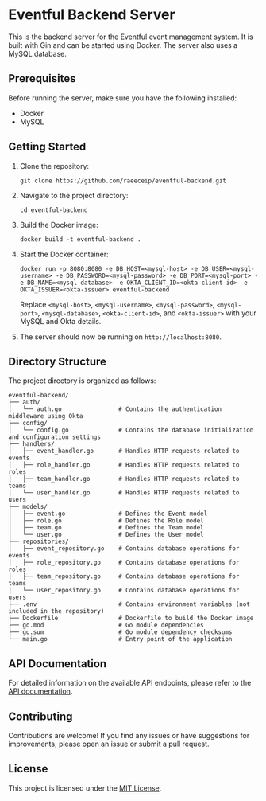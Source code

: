 # Eventful Backend Server

This is the backend server for the Eventful event management system. It is built with Gin and can be started using Docker. The server also uses a MySQL database.

## Prerequisites

Before running the server, make sure you have the following installed:

- Docker
- MySQL

## Getting Started

1. Clone the repository:

    ```shell
    git clone https://github.com/raeeceip/eventful-backend.git
    ```

2. Navigate to the project directory:

    ```shell
    cd eventful-backend
    ```

3. Build the Docker image:

    ```shell
    docker build -t eventful-backend .
    ```

4. Start the Docker container:

    ```shell
    docker run -p 8080:8080 -e DB_HOST=<mysql-host> -e DB_USER=<mysql-username> -e DB_PASSWORD=<mysql-password> -e DB_PORT=<mysql-port> -e DB_NAME=<mysql-database> -e OKTA_CLIENT_ID=<okta-client-id> -e OKTA_ISSUER=<okta-issuer> eventful-backend
    ```

    Replace `<mysql-host>`, `<mysql-username>`, `<mysql-password>`, `<mysql-port>`, `<mysql-database>`, `<okta-client-id>`, and `<okta-issuer>` with your MySQL and Okta details.

5. The server should now be running on `http://localhost:8080`.

## Directory Structure

The project directory is organized as follows:

``` shell 
eventful-backend/
├── auth/
│   └── auth.go                # Contains the authentication middleware using Okta
├── config/
│   └── config.go              # Contains the database initialization and configuration settings
├── handlers/
│   ├── event_handler.go       # Handles HTTP requests related to events
│   ├── role_handler.go        # Handles HTTP requests related to roles
│   ├── team_handler.go        # Handles HTTP requests related to teams
│   └── user_handler.go        # Handles HTTP requests related to users
├── models/
│   ├── event.go               # Defines the Event model
│   ├── role.go                # Defines the Role model
│   ├── team.go                # Defines the Team model
│   └── user.go                # Defines the User model
├── repositories/
│   ├── event_repository.go    # Contains database operations for events
│   ├── role_repository.go     # Contains database operations for roles
│   ├── team_repository.go     # Contains database operations for teams
│   └── user_repository.go     # Contains database operations for users
├── .env                       # Contains environment variables (not included in the repository)
├── Dockerfile                 # Dockerfile to build the Docker image
├── go.mod                     # Go module dependencies
├── go.sum                     # Go module dependency checksums
└── main.go                    # Entry point of the application

``` 

## API Documentation

For detailed information on the available API endpoints, please refer to the [API documentation](api.md).

## Contributing

Contributions are welcome! If you find any issues or have suggestions for improvements, please open an issue or submit a pull request.

## License

This project is licensed under the [MIT License](LICENSE).
